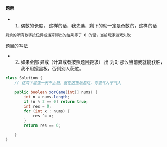 #### 题解

* 1. 偶数的长度， 这样的话，我先选，剩下的就一定是奇数的，这样的话
```txt
剩余的所有数字按位异或运算得出的结果等于 0 的话，当前玩家游戏失败
```
题目的写法
* 2. 如果全部 异或（计算或者按照题目要求） 出 为0;
那么当前我就能获胜，我不用擦黑板，否则别人获胜。

```java
class Solution {
    // 这两个混蛋一天不上班，就在这里玩游戏，你说气人不气人

    public boolean xorGame(int[] nums) {
        int n = nums.length;
        if (n % 2 == 0) return true;
        int res = 0;
        for (int x : nums) {
            res ^= x;
        }
        return res == 0;

    }
}
```
